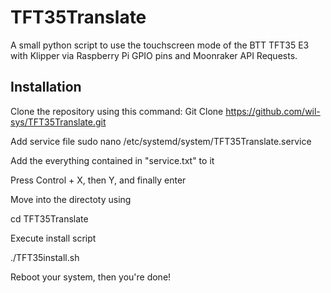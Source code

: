 # TFT35Translate
A small python script to use the touchscreen mode of the BTT TFT35 E3 with Klipper via Raspberry Pi GPIO pins and Moonraker API Requests.

## Installation
Clone the repository using this command:
Git Clone  https://github.com/wil-sys/TFT35Translate.git

Add service file
sudo nano /etc/systemd/system/TFT35Translate.service

Add the everything contained in "service.txt" to it

Press Control + X, then Y, and finally enter

Move into the directoty using 

cd TFT35Translate

Execute install script

./TFT35install.sh

Reboot your system, then you're done!

